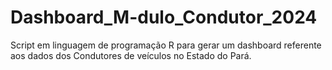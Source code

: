 # Dashboard_M-dulo_Condutor_2024
Script em linguagem de programação R para gerar um dashboard referente aos dados dos Condutores de veículos no Estado do Pará.
